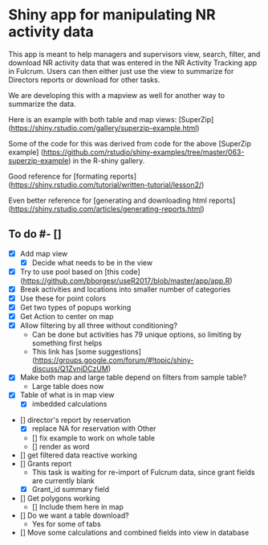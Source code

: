 # Shiny app for manipulating NR activity data

This app is meant to help managers and supervisors view, search, filter, and download NR activity data that was entered in the NR Activity Tracking app in Fulcrum. Users  can then either just use the view to summarize for Directors reports or download for other tasks.

We are developing this with a mapview as well for another way to summarize the data.

Here is an example with both table and map views: [SuperZip] (https://shiny.rstudio.com/gallery/superzip-example.html)

Some of the code for this was derived from code for the above [SuperZip example] (https://github.com/rstudio/shiny-examples/tree/master/063-superzip-example) in the R-shiny gallery.

Good reference for [formating reports] (https://shiny.rstudio.com/tutorial/written-tutorial/lesson2/) 

Even better reference for [generating and downloading html reports] (https://shiny.rstudio.com/articles/generating-reports.html)

## To do #- [] 
- [x] Add map view
  - [x] Decide what needs to be in the view
- [x] Try to use pool based on [this code] (https://github.com/bborgesr/useR2017/blob/master/app/app.R)
- [x] Break activities and locations into smaller number of categories
- [x] Use these for point colors
- [x] Get two types of popups working
- [x] Get Action to center on map
- [x] Allow filtering by all three without conditioning?
  - Can be done but activities has 79 unique options, so limiting by something first helps
  - This link has [some suggestions] (https://groups.google.com/forum/#!topic/shiny-discuss/Q1ZvnjDCzUM)
- [x] Make both map and large table depend on filters from sample table?
  - Large table does now
- [x] Table of what is in map view
  - [x] imbedded calculations
- [] director's report by reservation
  - [x] replace NA for reservation with Other
  - [] fix example to work on whole table
  - [] render as word
- [] get filtered data reactive working
- [] Grants report
  - This task is waiting for re-import of Fulcrum data, since grant fields are currently blank
  - [x] Grant_id summary field
- [] Get polygons working
  - [] Include them here in map
- [] Do we want a table download?
  - Yes for some of tabs
- [] Move some calculations and combined fields into view in database

